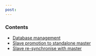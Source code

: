 ```yaml
---
post: 
---
```


### Contents

*   [Database management](#about)
*   [Slave promotion to standalone master](#promote)
*   [Slave re-synchronise with master](#resync)

